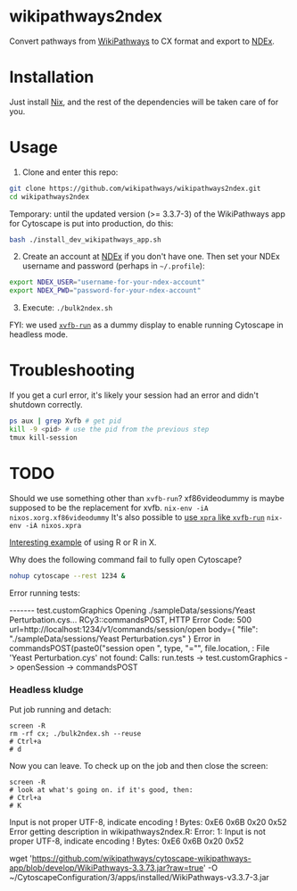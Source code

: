 # wikipathways2ndex

Convert pathways from [WikiPathways](http://wikipathways.org) to CX format and export to [NDEx](http://ndexbio.org).

# Installation

Just install [Nix](https://nixos.org/nix/download.html), and the rest of the dependencies will be taken care of for you.

# Usage

1. Clone and enter this repo:

```sh
git clone https://github.com/wikipathways/wikipathways2ndex.git
cd wikipathways2ndex
```

Temporary: until the updated version (>= 3.3.7-3) of the WikiPathways app for Cytoscape is put into production, do this:

```sh
bash ./install_dev_wikipathways_app.sh
```

2. Create an account at [NDEx](http://ndexbio.org) if you don't have one. Then set your NDEx username and password (perhaps in `~/.profile`):

```sh
export NDEX_USER="username-for-your-ndex-account"
export NDEX_PWD="password-for-your-ndex-account"
```

3. Execute: `./bulk2ndex.sh`

FYI: we used [`xvfb-run`](http://elementalselenium.com/tips/38-headless) as a dummy display to enable running Cytoscape in headless mode.

# Troubleshooting

If you get a curl error, it's likely your session had an error and didn't shutdown correctly.

```sh
ps aux | grep Xvfb # get pid
kill -9 <pid> # use the pid from the previous step
tmux kill-session
```

# TODO
Should we use something other than `xvfb-run`?
xf86videodummy is maybe supposed to be the replacement for xvfb.
`nix-env -iA nixos.xorg.xf86videodummy`
It's also possible to [use `xpra` like `xvfb-run`](https://unix.stackexchange.com/questions/279567/how-to-use-xpra-like-xvfb-run)
`nix-env -iA nixos.xpra`

[Interesting example](https://github.com/NixOS/nixpkgs/blob/37694c8cc0e9ecab60d06f1d9a2fd0073bcc5fa3/pkgs/development/r-modules/generic-builder.nix#L29) of using R or R in X.

Why does the following command fail to fully open Cytoscape?
```sh
nohup cytoscape --rest 1234 &
```

Error running tests:

------- test.customGraphics
Opening ./sampleData/sessions/Yeast Perturbation.cys...
RCy3::commandsPOST, HTTP Error Code: 500
 url=http://localhost:1234/v1/commands/session/open
 body={
 "file": "./sampleData/sessions/Yeast Perturbation.cys" 
}
Error in commandsPOST(paste0("session open ", type, "=\"", file.location,  : 
  File 'Yeast Perturbation.cys' not found:
Calls: run.tests -> test.customGraphics -> openSession -> commandsPOST

### Headless kludge

Put job running and detach:

```
screen -R
rm -rf cx; ./bulk2ndex.sh --reuse
# Ctrl+a
# d
```

Now you can leave. To check up on the job and then close the screen:

```
screen -R
# look at what's going on. if it's good, then:
# Ctrl+a
# K
```

Input is not proper UTF-8, indicate encoding !
Bytes: 0xE6 0x6B 0x20 0x52
Error getting description in wikipathways2ndex.R:
Error: 1: Input is not proper UTF-8, indicate encoding !
Bytes: 0xE6 0x6B 0x20 0x52

wget 'https://github.com/wikipathways/cytoscape-wikipathways-app/blob/develop/WikiPathways-3.3.73.jar?raw=true' -O ~/CytoscapeConfiguration/3/apps/installed/WikiPathways-v3.3.7-3.jar
